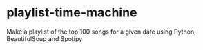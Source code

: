 # playlist-time-machine
Make a playlist of the top 100 songs for a given date using Python, BeautifulSoup and Spotipy
